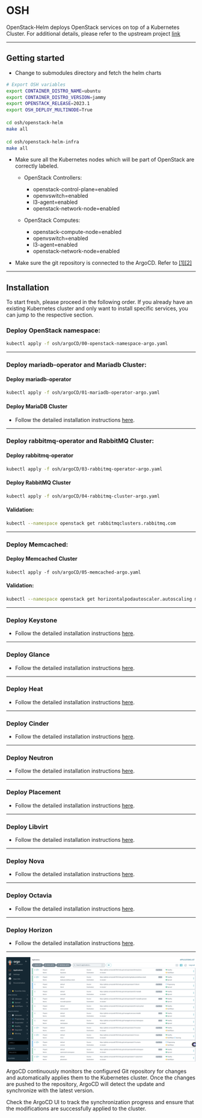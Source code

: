 # OSH

OpenStack-Helm deploys OpenStack services on top of a Kubernetes Cluster. For additional details, please refer to the upstream project [link](https://wiki.openstack.org/wiki/Openstack-helm)

---

## Getting started
- Change to submodules directory and fetch the helm charts
```bash
# Export OSH variables
export CONTAINER_DISTRO_NAME=ubuntu
export CONTAINER_DISTRO_VERSION=jammy
export OPENSTACK_RELEASE=2023.1
export OSH_DEPLOY_MULTINODE=True

cd osh/openstack-helm
make all

cd osh/openstack-helm-infra
make all
```

- Make sure all the Kubernetes nodes which will be part of OpenStack are correctly labeled. 
  - OpenStack Controllers:
    - openstack-control-plane=enabled
    - openvswitch=enabled
    - l3-agent=enabled
    - openstack-network-node=enabled

  - OpenStack Computes:
    - openstack-compute-node=enabled
    - openvswitch=enabled
    - l3-agent=enabled
    - openstack-network-node=enabled

- Make sure the git repository is connected to the ArgoCD. Refer to [\[1\]](https://argo-cd.readthedocs.io/en/stable/user-guide/private-repositories/)[\[2\]](https://argo-cd.readthedocs.io/en/latest/user-guide/commands/argocd_repo_add/)
  
---

## Installation
To start fresh, please proceed in the following order. If you already have an existing Kubernetes cluster and only want to install specific services, you can jump to the respective section.


### Deploy OpenStack namespace:
```bash
kubectl apply -f osh/argoCD/00-openstack-namespace-argo.yaml
```
---

### Deploy mariadb-operator and Mariadb Cluster:
#### Deploy mariadb-operator
```bash
kubectl apply -f osh/argoCD/01-mariadb-operator-argo.yaml
```

#### Deploy MariaDB Cluster
- Follow the detailed installation instructions [here](https://github.com/pratik705/trinity/blob/main/osh/openstack/02-mariadb/README.md).

---

### Deploy rabbitmq-operator and RabbitMQ Cluster:
#### Deploy rabbitmq-operator
```bash
kubectl apply -f osh/argoCD/03-rabbitmq-operator-argo.yaml
```

#### Deploy RabbitMQ Cluster
```bash
kubectl apply -f osh/argoCD/04-rabbitmq-cluster-argo.yaml
```

#### Validation:
```bash
kubectl --namespace openstack get rabbitmqclusters.rabbitmq.com
```
---

### Deploy Memcached:
#### Deploy Memcached Cluster
```
kubectl apply -f osh/argoCD/05-memcached-argo.yaml
```

#### Validation:
```bash
kubectl --namespace openstack get horizontalpodautoscaler.autoscaling memcached
```
---

### Deploy Keystone
- Follow the detailed installation instructions [here](https://github.com/pratik705/trinity/blob/main/osh/openstack/06-keystone/README.md).

---

### Deploy Glance
- Follow the detailed installation instructions [here](https://github.com/pratik705/trinity/blob/main/osh/openstack/07-glance/README.md).

---

### Deploy Heat
- Follow the detailed installation instructions [here](https://github.com/pratik705/trinity/blob/main/osh/openstack/08-heat/README.md).

---

### Deploy Cinder
- Follow the detailed installation instructions [here](https://github.com/pratik705/trinity/blob/main/osh/openstack/09-cinder/README.md).

--- 

### Deploy Neutron
- Follow the detailed installation instructions [here](https://github.com/pratik705/trinity/blob/main/osh/openstack/10-neutron/README.md).

---

### Deploy Placement
- Follow the detailed installation instructions [here](https://github.com/pratik705/trinity/blob/main/osh/openstack/11-placement/README.md).

---

### Deploy Libvirt
- Follow the detailed installation instructions [here](https://github.com/pratik705/trinity/blob/main/osh/openstack/12-libvirt/README.md).

---

### Deploy Nova
- Follow the detailed installation instructions [here](https://github.com/pratik705/trinity/blob/main/osh/openstack/13-nova/README.md).

---

### Deploy Octavia
- Follow the detailed installation instructions [here](https://github.com/pratik705/trinity/blob/main/osh/openstack/14-octavia/README.md).

--- 

### Deploy Horizon
- Follow the detailed installation instructions [here](https://github.com/pratik705/trinity/blob/main/osh/openstack/15-horizon/README.md).

---
![openstack](../screenshots/openstack_argocd.jpg?raw=true)

ArgoCD continuously monitors the configured Git repository for changes and automatically applies them to the Kubernetes cluster. Once the changes are pushed to the repository, ArgoCD will detect the update and synchronize with the latest version.

Check the ArgoCD UI to track the synchronization progress and ensure that the modifications are successfully applied to the cluster.
